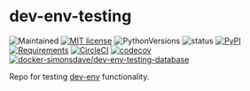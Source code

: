 # dev-env-testing

![Maintained](https://img.shields.io/maintenance/yes/2020.svg)
[![MIT license](http://img.shields.io/badge/license-MIT-brightgreen.svg)](http://opensource.org/licenses/MIT)
![PythonVersions](https://img.shields.io/pypi/pyversions/dev-env-testing.svg?style=flat)
![status](https://img.shields.io/pypi/status/dev-env-testing.svg?style=flat)
[![PyPI](https://img.shields.io/pypi/v/dev-env-testing.svg?style=flat)](https://pypi.python.org/pypi/dev-env-testing)
[![Requirements](https://requires.io/github/simonsdave/dev-env-testing/requirements.svg?branch=release-1.19.0)](https://requires.io/github/simonsdave/dev-env-testing/requirements/?branch=release-1.19.0)
[![CircleCI](https://circleci.com/gh/simonsdave/dev-env-testing/tree/release-1.19.0.svg?style=shield)](https://circleci.com/gh/simonsdave/dev-env-testing/tree/release-1.19.0)
[![codecov](https://codecov.io/gh/simonsdave/dev-env-testing/branch/release-1.19.0/graph/badge.svg)](https://codecov.io/gh/simonsdave/dev-env-testing/branch/release-1.19.0)
[![docker-simonsdave/dev-env-testing-database](https://img.shields.io/badge/docker-simonsdave%2Fdev%20env%20testing-blue.svg)](https://hub.docker.com/r/simonsdave/dev-env-testing/)

Repo for testing [dev-env](https://github.com/simonsdave/dev-env) functionality.
